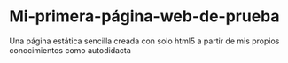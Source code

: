 # Mi-primera-página-web-de-prueba
Una página estática sencilla creada con solo html5 a partir de mis propios conocimientos como autodidacta
